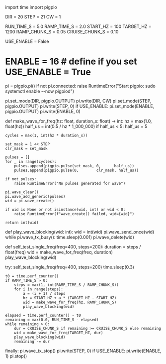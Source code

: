 import time
import pigpio

DIR  = 20
STEP = 21
CW   = 1

RUN_TIME_S     = 5.0
RAMP_TIME_S    = 2.0
START_HZ       = 100
TARGET_HZ      = 1200
RAMP_CHUNK_S   = 0.05
CRUISE_CHUNK_S = 0.10

USE_ENABLE = False
# ENABLE = 16  # define if you set USE_ENABLE = True

pi = pigpio.pi()
if not pi.connected:
    raise RuntimeError("Start pigpio: sudo systemctl enable --now pigpiod")

pi.set_mode(DIR, pigpio.OUTPUT)
pi.write(DIR, CW)
pi.set_mode(STEP, pigpio.OUTPUT)
pi.write(STEP, 0)
if USE_ENABLE:
    pi.set_mode(ENABLE, pigpio.OUTPUT)
    pi.write(ENABLE, 0)

def make_wave_for_freq(hz: float, duration_s: float) -> int:
    hz = max(1.0, float(hz))
    half_us = int(0.5 / hz * 1_000_000)
    if half_us < 5:
        half_us = 5

    cycles = max(1, int(hz * duration_s))

    set_mask = 1 << STEP
    clr_mask = set_mask

    pulses = []
    for _ in range(cycles):
        pulses.append(pigpio.pulse(set_mask, 0,      half_us))
        pulses.append(pigpio.pulse(0,        clr_mask, half_us))

    if not pulses:
        raise RuntimeError("No pulses generated for wave")

    pi.wave_clear()
    pi.wave_add_generic(pulses)
    wid = pi.wave_create()

    if wid is None or not isinstance(wid, int) or wid < 0:
        raise RuntimeError(f"wave_create() failed, wid={wid}")

    return int(wid)

def play_wave_blocking(wid: int):
    wid = int(wid)
    pi.wave_send_once(wid)
    while pi.wave_tx_busy():
        time.sleep(0.001)
    pi.wave_delete(wid)

def self_test_single_freq(freq=400, steps=200):
    duration = steps / float(freq)
    wid = make_wave_for_freq(freq, duration)
    play_wave_blocking(wid)

try:
    self_test_single_freq(freq=400, steps=200)
    time.sleep(0.3)

    t0 = time.perf_counter()
    if RAMP_TIME_S > 0:
        steps = max(1, int(RAMP_TIME_S / RAMP_CHUNK_S))
        for i in range(steps):
            a = (i + 1) / steps
            hz = START_HZ + a * (TARGET_HZ - START_HZ)
            wid = make_wave_for_freq(hz, RAMP_CHUNK_S)
            play_wave_blocking(wid)

    elapsed = time.perf_counter() - t0
    remaining = max(0.0, RUN_TIME_S - elapsed)
    while remaining > 0:
        dur = CRUISE_CHUNK_S if remaining >= CRUISE_CHUNK_S else remaining
        wid = make_wave_for_freq(TARGET_HZ, dur)
        play_wave_blocking(wid)
        remaining -= dur

finally:
    pi.wave_tx_stop()
    pi.write(STEP, 0)
    if USE_ENABLE:
        pi.write(ENABLE, 1)
    pi.stop()
